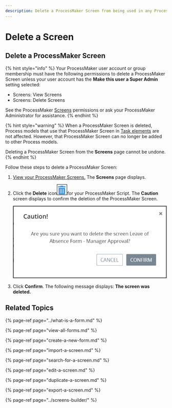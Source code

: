 ```yaml
---
description: Delete a ProcessMaker Screen from being used in any Process.
---
```


# Delete a Screen

## Delete a ProcessMaker Screen

{% hint style="info" %}
Your ProcessMaker user account or group membership must have the following permissions to delete a ProcessMaker Screen unless your user account has the **Make this user a Super Admin** setting selected:

* Screens: View Screens
* Screens: Delete Screens

See the ProcessMaker [Screens](../../../processmaker-administration/permission-descriptions-for-users-and-groups.md#screens) permissions or ask your ProcessMaker Administrator for assistance.
{% endhint %}

{% hint style="warning" %}
When a ProcessMaker Screen is deleted, Process models that use that ProcessMaker Screen in [Task elements](../../process-design/model-your-process/add-and-configure-task-elements.md#select-the-processmaker-screen-for-a-task-element) are not affected. However, that ProcessMaker Screen can no longer be added to other Process models.

Deleting a ProcessMaker Screen from the **Screens** page cannot be undone.
{% endhint %}

Follow these steps to delete a ProcessMaker Screen:

1. [View your ProcessMaker Screens.](view-all-forms.md) The **Screens** page displays.
2. Click the **Delete** icon![](../../../.gitbook/assets/trash-icon-process-modeler-processes.png)for your ProcessMaker Script. The **Caution** screen displays to confirm the deletion of the ProcessMaker Screen.  

   ![](../../../.gitbook/assets/caution-delete-screen-processes.png)

3. Click **Confirm**. The following message displays: **The screen was deleted.**

## Related Topics

{% page-ref page="../what-is-a-form.md" %}

{% page-ref page="view-all-forms.md" %}

{% page-ref page="create-a-new-form.md" %}

{% page-ref page="import-a-screen.md" %}

{% page-ref page="search-for-a-screen.md" %}

{% page-ref page="edit-a-screen.md" %}

{% page-ref page="duplicate-a-screen.md" %}

{% page-ref page="export-a-screen.md" %}

{% page-ref page="../screens-builder/" %}

